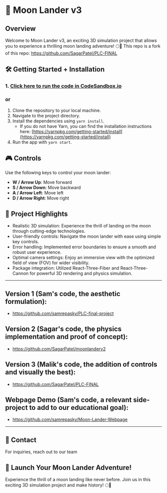 # 🚀 Moon Lander v3

## Overview

Welcome to Moon Lander v3, an exciting 3D simulation project that allows you to experience a thrilling moon landing adventure! 🌕💫
This repo is a fork of this repo: https://github.com/SagarPateI/PLC-FINAL 

## 🛠️ Getting Started + Installation

### 1. [Click here to run the code in CodeSandbox.io](https://codesandbox.io/p/github/SagarPateI/MoonlanderV3/main)

### or

1. Clone the repository to your local machine.
2. Navigate to the project directory.
3. Install the dependencies using `yarn install`.
   - If you do not have Yarn, you can find the installation instructions here: [https://yarnpkg.com/getting-started/install](https://yarnpkg.com/getting-started/install)
4. Run the app with `yarn start`.

## 🎮 Controls

Use the following keys to control your moon lander:

- **W / Arrow Up**: Move forward
- **S / Arrow Down**: Move backward
- **A / Arrow Left**: Move left
- **D / Arrow Right**: Move right

## 🚀 Project Highlights

- Realistic 3D simulation: Experience the thrill of landing on the moon through cutting-edge technologies.
- User-friendly controls: Navigate the moon lander with ease using simple key controls.
- Error handling: Implemented error boundaries to ensure a smooth and robust user experience.
- Optimal camera settings: Enjoy an immersive view with the optimized field of view (FOV) for wider visibility.
- Package integration: Utilized React-Three-Fiber and React-Three-Cannon for powerful 3D rendering and physics simulation.

---

## Version 1 (Sam's code, the aesthetic formulation):

- https://github.com/samrepasky/PLC-final-project

## Version 2 (Sagar's code, the physics implementation and proof of concept):

- https://github.com/SagarPateI/moonlanderv2

## Version 3 (Malik's code, the addition of controls and visually the best):

- https://github.com/SagarPateI/PLC-FINAL

## Webpage Demo (Sam's code, a relevant side-project to add to our educational goal):

- https://github.com/samrepasky/Moon-Lander-Webpage

---

## 📧 Contact

For inquiries, reach out to our team

## 🚀 Launch Your Moon Lander Adventure!

Experience the thrill of a moon landing like never before. Join us in this exciting 3D simulation project and make history! 🌕🚀
